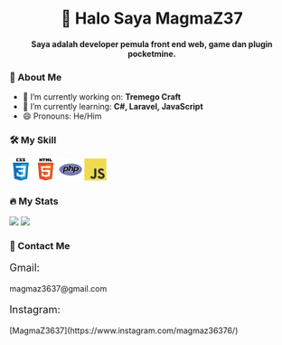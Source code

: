 <h1 align="center">👋 Halo Saya MagmaZ37</h2>

<h4 align="center">Saya adalah developer pemula front end web, game dan plugin pocketmine.</h4>

<h3>👋 About Me</h3>

- 🔭 I’m currently working on: **Tremego Craft**
- 🌱 I’m currently learning: **C#, Laravel, JavaScript**
- 😄 Pronouns: He/Him

<h3>🛠️ My Skill</h3>
<div>
  <img src="https://raw.githubusercontent.com/devicons/devicon/master/icons/css3/css3-original-wordmark.svg" width="40px">
  <img src="https://raw.githubusercontent.com/devicons/devicon/master/icons/html5/html5-original-wordmark.svg" width="40px">
  <img src="https://raw.githubusercontent.com/devicons/devicon/master/icons/php/php-original.svg" width="40px">
  <img src="https://raw.githubusercontent.com/devicons/devicon/master/icons/javascript/javascript-original.svg" width="40px">
</div>

<h3>🔥 My Stats</h3>
<img src="https://github-readme-stats.vercel.app/api?username=MagmaZ3637&show_icons=true&theme=prussian" />
<img src="https://github-readme-stats.vercel.app/api/top-langs/?username=MagmaZ3637&layout=donut-vertical&theme=prussian" />

<h3>💬 Contact Me</h3>

<p style="font-size: large">Gmail:</p> magmaz3637@gmail.com

<p style="font-size: large">Instagram:</p> [MagmaZ3637](https://www.instagram.com/magmaz36376/)



